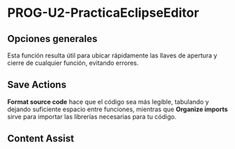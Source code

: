 # PROG-U2-PracticaEclipseEditor
## Opciones generales
Esta función resulta útil para ubicar rápidamente las llaves de apertura y cierre de cualquier función, evitando errores.  
## Save Actions
**Format source code** hace que el código sea más legible, tabulando y dejando suficiente espacio entre funciones, mientras que **Organize imports** sirve para importar las librerías necesarias para tu código.
## Content Assist
